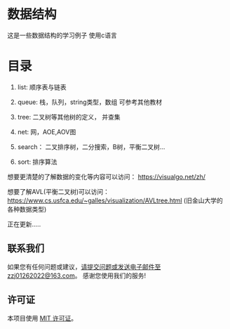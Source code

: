 # 数据结构
这是一些数据结构的学习例子 使用c语言

# 目录
1. list: 顺序表与链表

2. queue: 栈，队列，string类型，数组 可参考其他教材

3. tree: 二叉树等其他树的定义， 并查集

4. net: 网，AOE,AOV图

5. search： 二叉排序树，二分搜索，B树，平衡二叉树...

6. sort: 排序算法

想要更清楚的了解数据的变化等内容可以访问： https://visualgo.net/zh/

想要了解AVL(平衡二叉树)可以访问： https://www.cs.usfca.edu/~galles/visualization/AVLtree.html   (旧金山大学的各种数据类型)

正在更新.....

## 联系我们

如果您有任何问题或建议，请提交问题或发送电子邮件至zzj01262022@163.com。
感谢您使用我们的服务!

## 许可证

本项目使用 [MIT 许可证](LICENSE)。
